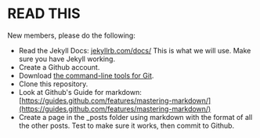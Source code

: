 # READ THIS
New members, please do the following:
- Read the Jekyll Docs: [jekyllrb.com/docs/](jekyllrb.com/docs/) This is what we will use. Make sure you have Jekyll working.
- Create a Github account.
- Download [the command-line tools for Git](https://git-scm.com/).
- Clone this repository.
- Look at Github's Guide for markdown: [https://guides.github.com/features/mastering-markdown/](https://guides.github.com/features/mastering-markdown/)
- Create a page in the _posts folder using markdown with the format of all the other posts. Test to make sure it works, then commit to Github.
